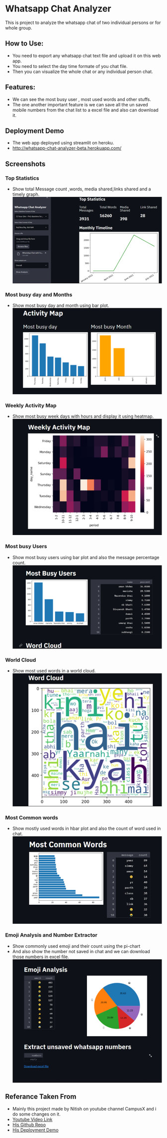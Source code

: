
# Whatsapp Chat Analyzer

This is project to analyze the whatsapp chat of two individual persons or for whole group.


## How to Use:

- You need to export any whatsapp chat text file and upload it on this web app.
- You need to select the day time formate of you chat file.
- Then you can visualize the whole chat or any individual person chat.


## Features:
- We can see the most busy user , most used words and other stuffs.
- The one another important feature is we can save all the un saved mobile numbers from the chat list to a excel file and also can download it.


  
## Deployment Demo
- The web app deployed using streamlit on heroku.
- http://whatsapp-chat-analyzer-beta.herokuapp.com/

  
## Screenshots
### Top Statistics
- Show total Message count ,words, media shared,links shared and a timely graph.
![](images/top_stats.png)

### Most busy day and Months
- Show most busy day and month using bar plot.
![](images/activity_map(busy_user_month).png)

### Weekly Activity Map
- Show most busy week days with hours and display it using heatmap.
![](images/weekly_activity.png)

### Most busy Users
- Show most busy users using bar plot and also the message percentage count.
![](images/most_busy_users.png)

### World Cloud
- Show most used words in a world cloud.
![](images/word_cloud.png)

### Most Common words
- Show mostly used words in hbar plot and also the count of word used in chat.
![](images/most_common_words.png)

### Emoji Analysis and Number Extractor
- Show commonly used emoji and their count using the pi-chart
- And also show the number not saved in chat and we can download those numbers in excel file.
![](images/emoji_no_extractor.png)
  
## Referance Taken From
- Mainly this project made by Nitish on youtube channel 
  CampusX and i do some changes on it.
- [Youtube Video Link](https://www.youtube.com/watch?v=Q0QwvZKG_6Q&t=754s)
- [His Github Repo](https://github.com/campusx-official/whatsapp-chat-analysis)
- [His Deployment Demo](https://wca-campusx.herokuapp.com/)

